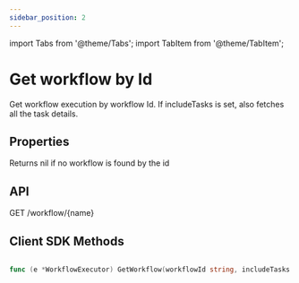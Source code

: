 ```yaml
---
sidebar_position: 2
---
```


import Tabs from '@theme/Tabs';
import TabItem from '@theme/TabItem';

# Get workflow by Id
Get workflow execution by workflow Id.  If includeTasks is set, also fetches all the task details.

## Properties
Returns nil if no workflow is found by the id

## API
GET /workflow/{name}

## Client SDK Methods

<Tabs>
<TabItem value="Java" label="Java">

```java

```

</TabItem>
<TabItem value="Golang" label="Golang">

```go
func (e *WorkflowExecutor) GetWorkflow(workflowId string, includeTasks bool) (*model.Workflow, error)
```

</TabItem>
<TabItem value="Python" label="Python">

```python

```

</TabItem>
<TabItem value="CSharp" label="CSharp">

```csharp

```

</TabItem>
<TabItem value="Javascript" label="Javascript">

```javascript

```

</TabItem>
<TabItem value="Clojure" label="Clojure">

```clojure

```

</TabItem>
</Tabs>